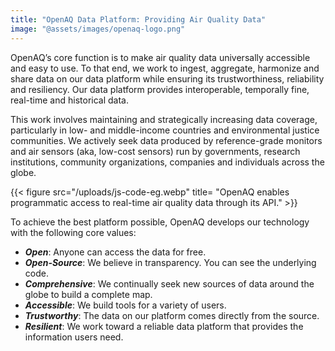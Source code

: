 ```yaml
---
title: "OpenAQ Data Platform: Providing Air Quality Data"
image: "@assets/images/openaq-logo.png"
---
```


OpenAQ’s core function is to make air quality data universally accessible and easy to use. To that end, we work to ingest, aggregate, harmonize and share data on our data platform while ensuring its trustworthiness, reliability and resiliency. Our data platform provides interoperable, temporally fine, real-time and historical data.

This work involves maintaining and strategically increasing data coverage, particularly in low- and middle-income countries and environmental justice communities. We actively seek data produced by reference-grade monitors and air sensors (aka, low-cost sensors) run by governments, research institutions, community organizations, companies and individuals across the globe.

{{< figure src="/uploads/js-code-eg.webp" title= "OpenAQ enables programmatic access to real-time air quality data through its API." >}}

To achieve the best platform possible, OpenAQ develops our technology with the following core values:

- **_Open_**: Anyone can access the data for free.
- **_Open-Source_**: We believe in transparency. You can see the underlying code.
- **_Comprehensive_**: We continually seek new sources of data around the globe to build a complete map.
- **_Accessible_**: We build tools for a variety of users.
- **_Trustworthy_**: The data on our platform comes directly from the source.
- **_Resilient_**: We work toward a reliable data platform that provides the information users need.
